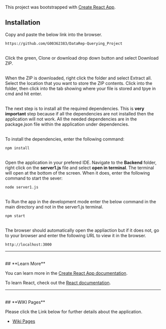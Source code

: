 This project was bootstrapped with [Create React App](https://github.com/facebook/create-react-app).

## Installation

Copy and paste the below link into the browser.

	https://github.com/G00362383/DataRep-Querying_Project
  
<br>Click the green, Clone or download drop down button and select Download ZIP.

<br>When the ZIP is downloaded, right click the folder and select Extract all. 
Select the location that you want to store the ZIP contents.
Click into the folder, then click into the tab showing where your file is stored and tpye in cmd and hit enter.

<br>The next step is to install all the required dependencies. This is <b>very important</b> step because if all the dependencies are not installed then the application will not work. All the needed dependencies are in the package.json file within the application under dependencies.

<br>To install the dependencies, enter the following command:

	npm install
	
<br>Open the application in your prefered IDE. Navigate to the <b>Backend</b> folder, right click on the <b>server1.js</b> file and select <b>open in terminal</b>.
The terminal will open at the bottom of the screen. When it does, enter the following command to start the sever:

	node server1.js
	
<br>To Run the app in the development mode enter the below command in the main directory and not in the server1.js terminal.

	npm start
	
<br>The browser should automatically open the appliaction but if it does not, go to your browser and enter the following URL to view it in the browser.
	
	http://localhost:3000 

***
<br>
## **Learn More**

You can learn more in the [Create React App documentation](https://facebook.github.io/create-react-app/docs/getting-started).

To learn React, check out the [React documentation](https://reactjs.org/).

***
<br>
## **WIKI Pages**

Please click the Link below for further details about the application. 

* [Wiki Pages](https://github.com/G00362383/DataRep-Querying_Project/wiki)
